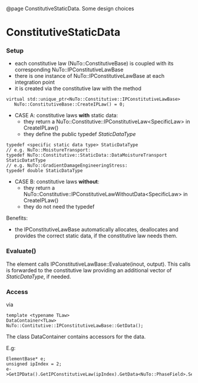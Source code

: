 @page ConstitutiveStaticData. Some design choices

# ConstitutiveStaticData


### Setup
- each constitutive law (NuTo::ConstitutiveBase) is coupled with its corresponding NuTo::IPConstitutiveLawBase
- there is one instance of NuTo::IPConstitutiveLawBase at each integration point
- it is created via the constitutive law with the method
~~~{.cpp}
virtual std::unique_ptr<NuTo::Constitutive::IPConstitutiveLawBase> 
   NuTo::ConstitutiveBase::CreateIPLaw() = 0;
~~~

- CASE A: constitutive laws __with__ static data:
    - they return a NuTo::Constitutive::IPConstitutiveLaw\<SpecificLaw\> in CreateIPLaw() 
    - they define the public typedef _StaticDataType_
~~~{.cpp}
typedef <specific static data type> StaticDataType
// e.g. NuTo::MoistureTransport:
typedef NuTo::Constitutive::StaticData::DataMoistureTransport StaticDatatType
// e.g. NuTo::GradientDamageEngineeringStress:
typedef double StaticDataType
~~~

- CASE B: constitutive laws __without__:
    - they return a NuTo::Constitutive::IPConstitutiveLawWithoutData\<SpecificLaw\> in CreateIPLaw() 
    - they do not need the typedef

Benefits:
- the IPConstitutiveLawBase automatically allocates, deallocates and provides the correct static data, if the constitutive law needs them.
    
### Evaluate()
The element calls IPConstitutiveLawBase::Evaluate(inout, output). This calls is forwarded to the constitutive law providing an additional vector of _StaticDataType_, if needed.
 
 
### Access
via 
~~~{.cpp}
template <typename TLaw>
DataContainer<TLaw> NuTo::Contitutive::IPConstitutiveLawBase::GetData();
~~~
The class DataContainer<TLaw> contains accessors for the data. 

E.g:
~~~{.cpp}
ElementBase* e;
unsigned ipIndex = 2;
e->GetIPData().GetIPConstitutiveLaw(ipIndex).GetData<NuTo::PhaseField>.SetData(42.);
~~~

